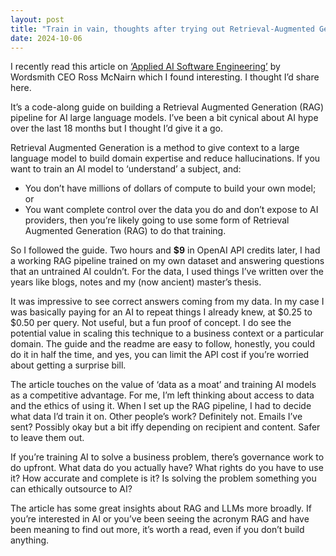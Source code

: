 ```yaml
---
layout: post
title: "Train in vain, thoughts after trying out Retrieval-Augmented Generation"
date: 2024-10-06
---
```


I recently read this article on [‘Applied AI Software Engineering’](https://www.rossmcnairn.com/p/applied-ai-software-engineering) by Wordsmith CEO Ross McNairn which I found interesting. I thought I’d share here. 

It’s a code-along guide on building a Retrieval Augmented Generation (RAG) pipeline for AI large language models. I’ve been a bit cynical about AI hype over the last 18 months but I thought I’d give it a go.

Retrieval Augmented Generation is a method to give context to a large language model to build domain expertise and reduce hallucinations. If you want to train an AI model to ‘understand’ a subject, and:
* You don’t have millions of dollars of compute to build your own model; or
* You want complete control over the data you do and don’t expose to AI providers,
then you’re likely going to use some form of Retrieval Augmented Generation (RAG) to do that training.

So I followed the guide. Two hours and **$9** in OpenAI API credits later, I had a working RAG pipeline trained on my own dataset and answering questions that an untrained AI couldn’t. For the data, I used things I’ve written over the years like blogs, notes and my (now ancient) master’s thesis.

It was impressive to see correct answers coming from my data. In my case I was basically paying for an AI to repeat things I already knew, at $0.25 to $0.50 per query. Not useful, but a fun proof of concept. I do see the potential value in scaling this technique to a business context or a particular domain. The guide and the readme are easy to follow, honestly, you could do it in half the time, and yes, you can limit the API cost if you’re worried about getting a surprise bill.

The article touches on the value of ‘data as a moat’ and training AI models as a competitive advantage. For me, I’m left thinking about access to data and the ethics of using it. When I set up the RAG pipeline, I had to decide what data I’d train it on. Other people’s work? Definitely not. Emails I’ve sent? Possibly okay but a bit iffy depending on recipient and content. Safer to leave them out.

If you’re training AI to solve a business problem, there’s governance work to do upfront. What data do you actually have? What rights do you have to use it? How accurate and complete is it? Is solving the problem something you can ethically outsource to AI?

The article has some great insights about RAG and LLMs more broadly. If you’re interested in AI or you’ve been seeing the acronym RAG and have been meaning to find out more, it’s worth a read, even if you don’t build anything.
